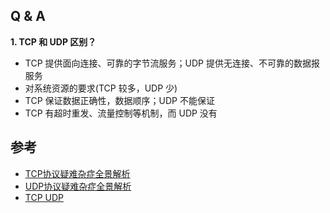 ## Q & A

**1. TCP 和 UDP 区别？**

* TCP 提供面向连接、可靠的字节流服务；UDP 提供无连接、不可靠的数据报服务
* 对系统资源的要求(TCP 较多，UDP 少)
* TCP 保证数据正确性，数据顺序；UDP 不能保证
* TCP 有超时重发、流量控制等机制，而 UDP 没有


## 参考

* [TCP协议疑难杂症全景解析](http://blog.csdn.net/dog250/article/details/6612496)
* [UDP协议疑难杂症全景解析](http://blog.csdn.net/dog250/article/details/6896949)
* [TCP UDP](https://www.qcloud.com/community/user/156648)
